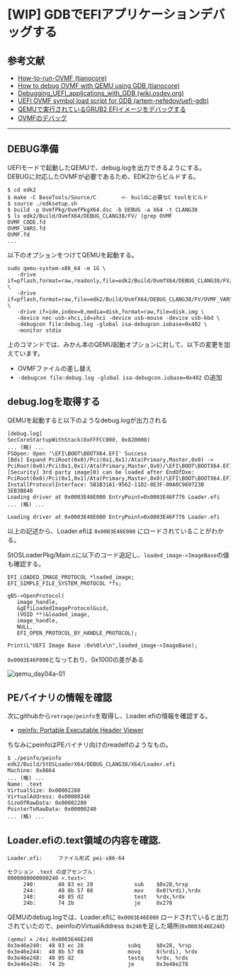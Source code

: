 # [WIP] GDBでEFIアプリケーションデバッグする
## 参考文献
- [How-to-run-OVMF (tianocore)](https://github.com/tianocore/tianocore.github.io/wiki/How-to-run-OVMF)
- [How to debug OVMF with QEMU using GDB (tianocore)](https://github.com/tianocore/tianocore.github.io/wiki/How-to-debug-OVMF-with-QEMU-using-GDB)
- [Debugging_UEFI_applications_with_GDB (wiki.osdev.org)](https://wiki.osdev.org/Debugging_UEFI_applications_with_GDB)
- [UEFI OVMF symbol load script for GDB (artem-nefedov/uefi-gdb)](https://github.com/artem-nefedov/uefi-gdb)
- [QEMUで実行されているGRUB2 EFIイメージをデバッグする](https://tutorialmore.com/questions-2526193.htm)
- [OVMFのデバッグ](https://retrage.github.io/2019/11/05/debugging-ovmf.html)

---
## DEBUG準備
UEFIモードで起動したQEMUで、debug.logを出力できるようにする。\
DEBUGに対応したOVMFが必要であるため、EDK2からビルドする。
```
$ cd edk2
$ make -C BaseTools/Source/C        <- buildに必要なC toolをビルド
$ source ./edksetup.sh
$ build -p OvmfPkg/OvmfPkgX64.dsc -b DEBUG -a X64 -t CLANG38
$ ls edk2/Build/OvmfX64/DEBUG_CLANG38/FV/ |grep OVMF
OVMF_CODE.fd
OVMF_VARS.fd
OVMF.fd
...
```

以下のオプションをつけてQEMUを起動する。
```
sudo qemu-system-x86_64 -m 1G \
   -drive if=pflash,format=raw,readonly,file=edk2/Build/OvmfX64/DEBUG_CLANG38/FV/OVMF_CODE.fd \
   -drive if=pflash,format=raw,file=edk2/Build/OvmfX64/DEBUG_CLANG38/FV/OVMF_VARS.fd \
   -drive if=ide,index=0,media=disk,format=raw,file=disk.img \
   -device nec-usb-xhci,id=xhci -device usb-mouse -device usb-kbd \
   -debugcon file:debug.log -global isa-debugcon.iobase=0x402 \
   -monitor stdio
```
上のコマンドでは、みかん本のQEMU起動オプションに対して、以下の変更を加えています。
- OVMFファイルの差し替え
- `-debugcon file:debug.log -global isa-debugcon.iobase=0x402` の追加

## debug.logを取得する
QEMUを起動すると以下のようなdebug.logが出力される
```
[debug.log]
SecCoreStartupWithStack(0xFFFCC000, 0x820000)
... (略) ...
FSOpen: Open '\EFI\BOOT\BOOTX64.EFI' Success
[Bds] Expand PciRoot(0x0)/Pci(0x1,0x1)/Ata(Primary,Master,0x0) -> PciRoot(0x0)/Pci(0x1,0x1)/Ata(Primary,Master,0x0)/\EFI\BOOT\BOOTX64.EFI
[Security] 3rd party image[0] can be loaded after EndOfDxe: PciRoot(0x0)/Pci(0x1,0x1)/Ata(Primary,Master,0x0)/\EFI\BOOT\BOOTX64.EFI.
InstallProtocolInterface: 5B1B31A1-9562-11D2-8E3F-00A0C969723B 3EB3B840
Loading driver at 0x0003E46E000 EntryPoint=0x0003E46F776 Loader.efi
... (略) ...
```
```
Loading driver at 0x0003E46E000 EntryPoint=0x0003E46F776 Loader.efi
``` 
以上の記述から、Loader.efiは `0x0003E46E000` にロードされていることがわかる。

StOSLoaderPkg/Main.cに以下のコード追記し、`loaded_image->ImageBase`の値も確認する。
```
EFI_LOADED_IMAGE_PROTOCOL *loaded_image;
EFI_SIMPLE_FILE_SYSTEM_PROTOCOL *fs;

gBS->OpenProtocol(
   image_handle,
   &gEfiLoadedImageProtocolGuid,
   (VOID **)&loaded_image,
   image_handle,
   NULL,
   EFI_OPEN_PROTOCOL_BY_HANDLE_PROTOCOL);

Print(L"UEFI Image Base :0x%0lx\n",loaded_image->ImageBase);
```
`0x0003E46F000`となっており、0x1000の差がある

![qemu_day04a-01](https://user-images.githubusercontent.com/26945036/116802382-27977180-ab4d-11eb-820d-3962d10035f9.png)


## PEバイナリの情報を確認
次にgithubから`retrage/peinfo`を取得し、Loader.efiの情報を確認する。
- [peinfo: Portable Executable Header Viewer](https://github.com/retrage/peinfo)

ちなみにpeinfoはPEバイナリ向けのreadelfのようなもの。

```
$ ./peinfo/peinfo edk2/Build/StOSLoaderX64/DEBUG_CLANG38/X64/Loader.efi
Machine: 0x8664
... (略) ...
Name: .text
VirtualSize: 0x00002280
VirtualAddress: 0x00000240
SizeOfRawData: 0x00002280
PointerToRawData: 0x00000240
... (略) ...
```

## Loader.efiの.text領域の内容を確認.
```
Loader.efi:     ファイル形式 pei-x86-64

セクション .text の逆アセンブル:
0000000000000240 <.text>:
     240:       48 83 ec 28             sub    $0x28,%rsp
     244:       48 8b 57 08             mov    0x8(%rdi),%rdx
     248:       48 85 d2                test   %rdx,%rdx
     24b:       74 2b                   je     0x278
```
QEMUのdebug.logでは、Loader.efiに `0x0003E46E000` ロードされていると出力されていたので、peinfoのVirtualAddress `0x240`を足した場所(`0x0003E46E240`) 

```
(qemu) x /4xi 0x0003E46E240
0x3e46e240:  48 83 ec 28              subq     $0x28, %rsp
0x3e46e244:  48 8b 57 08              movq     8(%rdi), %rdx
0x3e46e248:  48 85 d2                 testq    %rdx, %rdx
0x3e46e24b:  74 2b                    je       0x3e46e278
```
